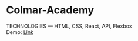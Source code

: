 # Colmar-Academy

TECHNOLOGIES — HTML, CSS, React, API, Flexbox<br/>
Demo: <a href="https://justinpong.github.io/Jammming/">Link</a>
